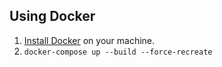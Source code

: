 ## Using Docker

1. [Install Docker](https://docs.docker.com/get-docker/) on your machine.
1. `docker-compose up --build --force-recreate`
